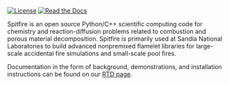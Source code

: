 

[![License](https://img.shields.io/badge/License-BSD%203--Clause-blue.svg)](https://opensource.org/licenses/BSD-3-Clause)
[![Read the Docs](https://readthedocs.org/projects/yt2mp3/badge/?version=latest)](https://spitfire.readthedocs.io/en/latest/?badge=latest)

Spitfire is an open source Python/C++ scientific computing code for chemistry and reaction-diffusion problems related to combustion and porous material decomposition. Spitfire is primarily used at Sandia National Laboratories to build advanced nonpremixed flamelet libraries for large-scale accidental fire simulations and small-scale pool fires.

Documentation in the form of background, demonstrations, and installation instructions can be found on our [RTD page](https://spitfire.readthedocs.io/en/latest/?badge=latest).

